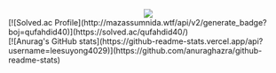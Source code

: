 <div align="center">
  <img src="https://capsule-render.vercel.app/api?type=venom&color=auto&height=300&section=header&text=Suyong's%20GitHub&fontSize=90" />
</div>
[![Solved.ac Profile](http://mazassumnida.wtf/api/v2/generate_badge?boj=qufahdid40)](https://solved.ac/qufahdid40/)
<br>[![Anurag's GitHub stats](https://github-readme-stats.vercel.app/api?username=leesuyong4029)](https://github.com/anuraghazra/github-readme-stats)
<div align="center">
</div>

